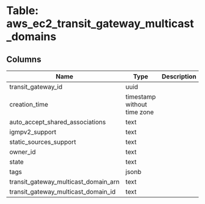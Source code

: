 
# Table: aws_ec2_transit_gateway_multicast_domains

## Columns
| Name        | Type           | Description  |
| ------------- | ------------- | -----  |
|transit_gateway_id|uuid||
|creation_time|timestamp without time zone||
|auto_accept_shared_associations|text||
|igmpv2_support|text||
|static_sources_support|text||
|owner_id|text||
|state|text||
|tags|jsonb||
|transit_gateway_multicast_domain_arn|text||
|transit_gateway_multicast_domain_id|text||
